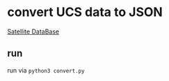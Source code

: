 # convert UCS data to JSON

[Satellite DataBase](https://www.ucsusa.org/resources/satellite-database)

## run

run via `python3 convert.py`
